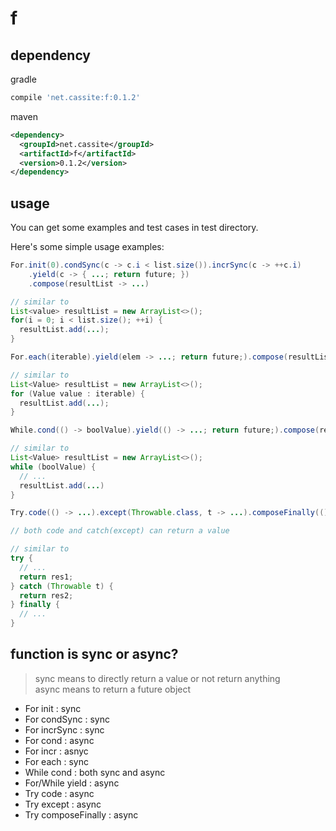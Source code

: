 # f

## dependency

gradle

```groovy
compile 'net.cassite:f:0.1.2'
```

maven

```xml
<dependency>
  <groupId>net.cassite</groupId>
  <artifactId>f</artifactId>
  <version>0.1.2</version>
</dependency>
```

## usage

You can get some examples and test cases in test directory.

Here's some simple usage examples:

```java
For.init(0).condSync(c -> c.i < list.size()).incrSync(c -> ++c.i)
    .yield(c -> { ...; return future; })
    .compose(resultList -> ...)

// similar to
List<value> resultList = new ArrayList<>();
for(i = 0; i < list.size(); ++i) {
  resultList.add(...);
}

For.each(iterable).yield(elem -> ...; return future;).compose(resultList -> ...)

// similar to
List<Value> resultList = new ArrayList<>();
for (Value value : iterable) {
  resultList.add(...);
}

While.cond(() -> boolValue).yield(() -> ...; return future;).compose(resultList -> ...)

// similar to
List<Value> resultList = new ArrayList<>();
while (boolValue) {
  // ...
  resultList.add(...)
}

Try.code(() -> ...).except(Throwable.class, t -> ...).composeFinally(() -> ...).compose(res -> ...)

// both code and catch(except) can return a value

// similar to
try {
  // ...
  return res1;
} catch (Throwable t) {
  return res2;
} finally {
  // ...
}
```

## function is sync or async?

>sync means to directly return a value or not return anything  
>async means to return a future object

* For init : sync
* For condSync : sync
* For incrSync : sync
* For cond : async
* For incr : asnyc
* For each : sync
* While cond : both sync and async
* For/While yield : async
* Try code : async
* Try except : async
* Try composeFinally : async

